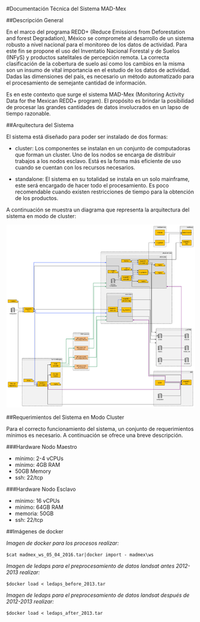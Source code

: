 #Documentación Técnica del Sistema MAD-Mex

##Descripción General

En el marco del programa REDD+ (Reduce Emissions from Deforestation and forest Degradation), México se compromete al desarrollo de un sistema robusto a nivel nacional para el monitoreo de los datos de actividad. Para este fin se propone el uso del Inventatio Nacional Forestal y de Suelos (INFyS) y productos satelitales de percepción remota. La correcta clasificación de la cobertura de suelo así como los cambios en la misma son un insumo de vital importancia en el estudio de los datos de actividad. Dadas las dimensiones del país, es necesario un método automatizado para el procesamiento de semejante cantidad de información.

Es en este contexto que surge el sistema MAD-Mex (Monitoring Activity Data for the Mexican REDD+ program). El propósito es brindar la posibilidad de procesar las grandes cantidades de datos involucrados en un lapso de tiempo razonable.

##Arquitectura del Sistema

El sistema está diseñado para poder ser instalado de dos formas:

* cluster: Los componentes se instalan en un conjunto de computadoras que forman un cluster. Uno de los nodos se encarga de distribuir trabajos a los nodos esclavo. Está es la forma más eficiente de uso cuando se cuentan con los recursos necesarios.

* standalone: El sistema en su totalidad se instala en un solo mainframe, este será encargado de hacer todo el procesamiento. Es poco recomendable cuando existen restricciones de tiempo para la obtención de los productos.

A continuación se muestra un diagrama que representa la arquitectura del sistema en modo de cluster:


![Diagrama de componentes de MAD-Mex](../images/component_diagram.png)

##Requerimientos del Sistema en Modo Cluster

Para el correcto funcionamiento del sistema, un conjunto de requerimientos mínimos es necesario. A continuación se ofrece una breve descripción.

###Hardware Nodo Maestro
- mínimo: 2-4 vCPUs
- mínimo: 4GB RAM
- 50GB Memory
- ssh: 22/tcp

###Hardware Nodo Esclavo
- mínimo: 16 vCPUs
- mínimo: 64GB RAM
- memoria: 50GB
- ssh: 22/tcp


##Imágenes de docker

*Imagen de docker para los procesos realizar:*

```
$cat madmex_ws_05_04_2016.tar|docker import - madmex\ws
```

*Imagen de ledaps para el preprocesamiento de datos landsat antes 2012-2013 realizar:*

```
$docker load < ledaps_before_2013.tar
```

*Imagen de ledaps para el preprocesamiento de datos landsat después de 2012-2013 realizar:*

```
$docker load < ledaps_after_2013.tar
```









